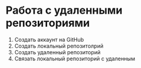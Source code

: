 # Работа с удаленными репозиториями

1. Создать аккаунт на GitHub
2. Создать локальный репозитолрий
3. Создать удаленный репозиторий
4. Связать локальный репозиторий с удаленным 